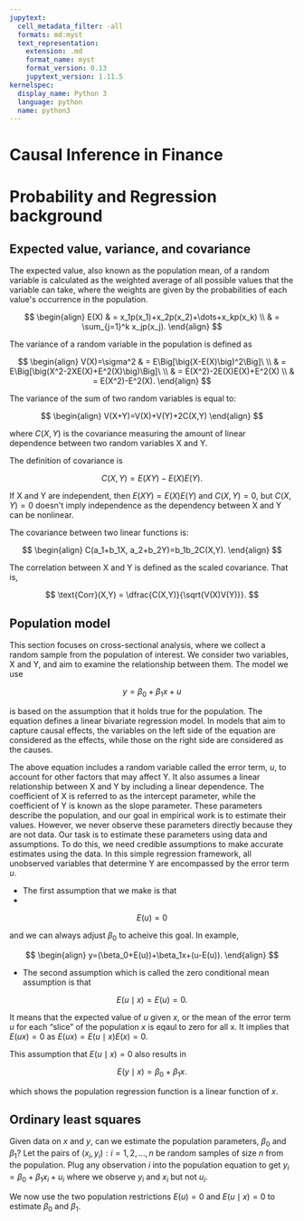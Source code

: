 ```yaml
---
jupytext:
  cell_metadata_filter: -all
  formats: md:myst
  text_representation:
    extension: .md
    format_name: myst
    format_version: 0.13
    jupytext_version: 1.11.5
kernelspec:
  display_name: Python 3
  language: python
  name: python3
---
```


# Causal Inference in Finance

# Probability and Regression background

## Expected value, variance, and covariance
The expected value, also known as the population mean, of a random variable is calculated as the weighted average of all possible values that the variable can take, where the weights are given by the probabilities of each value's occurrence in the population.

$$
\begin{align}
  E(X) & = x_1p(x_1)+x_2p(x_2)+\dots+x_kp(x_k) \\
  & = \sum_{j=1}^k x_jp(x_j).             
\end{align}
$$

The variance of a random variable in the population is defined as

$$
\begin{align}
   V(X)=\sigma^2 & = E\Big[\big(X-E(X)\big)^2\Big]\  \\
& = E\Big[\big(X^2-2XE(X)+E^2(X)\big)\Big]\  \\
& = E(X^2)-2E(X)E(X)+E^2(X) \\
& = E(X^2)-E^2(X).
\end{align}
$$

The variance of the sum of two random variables is equal to:

$$
\begin{align}
   V(X+Y)=V(X)+V(Y)+2C(X,Y)
\end{align}
$$

where $C(X,Y)$ is the covariance measuring the amount of linear dependence between two random variables X and Y.

The definition of covariance is 

$$
C(X,Y) = E(XY) - E(X)E(Y).
$$

If X and Y are independent, then $E(XY) = E(X)E(Y)$ and $C(X,Y)=0$, but $C(X,Y)=0$ doesn't imply independence as the dependency between X and Y can be nonlinear.

The covariance between two linear functions is:

$$
\begin{align}
   C(a_1+b_1X, a_2+b_2Y)=b_1b_2C(X,Y).
\end{align}
$$

The correlation between X and Y is defined as the scaled covariance. That is,

$$
\text{Corr}(X,Y) = \dfrac{C(X,Y)}{\sqrt{V(X)V(Y)}}.
$$

## Population model
This section focuses on cross-sectional analysis, where we collect a random sample from the population of interest. We consider two variables, X and Y, and aim to examine the relationship between them. The model we use 

$$
y=\beta_0+\beta_1x+u
$$

is based on the assumption that it holds true for the population. The equation defines a linear bivariate regression model. In models that aim to capture causal effects, the variables on the left side of the equation are considered as the effects, while those on the right side are considered as the causes.

The above equation includes a random variable called the error term, $u$, to account for other factors that may affect Y. It also assumes a linear relationship between X and Y by including a linear dependence. The coefficient of X is referred to as the intercept parameter, while the coefficient of Y is known as the slope parameter. These parameters describe the population, and our goal in empirical work is to estimate their values. However, we never observe these parameters directly because they are not data. Our task is to estimate these parameters using data and assumptions. To do this, we need credible assumptions to make accurate estimates using the data. In this simple regression framework, all unobserved variables that determine Y are encompassed by the error term $u$.

* The first assumption that we make is that 
* 
$$
E(u)=0
$$

and we can always adjust $\beta_0$ to acheive this goal. In example, 

$$
\begin{align}
   y=(\beta_0+E(u))+\beta_1x+(u-E(u)).
\end{align}
$$

* The second assumption which is called the zero conditional mean assumption is that 

$$
E(u\mid x)=E(u) =0.
$$

It means that the expected value of $u$ given $x$, or the mean of the error term $u$ for each “slice” of the population $x$ is eqaul to zero for all x. It implies that $E(ux)=0$ as $E(ux)=E(u\mid x)E(x)=0$.

This assumption that $E(u\mid x)=0$ also results in

$$
E(y\mid x)=\beta_0+\beta_1x.
$$

which shows the population regression function is a linear function of $x$.

## Ordinary least squares
Given data on $x$ and $y$, can we estimate the population parameters, $\beta_0$ and $\beta_1$? Let the pairs of ${(x_i,y_i): i=1,2,\dots,n}$ be random samples of size $n$ from the population. Plug any observation $i$ into the population equation to get $y_i=\beta_0+\beta_1x_i+u_i$ where we observe $y_i$ and $x_i$ but not $u_i$.

We now use the two population restrictions $E(u)=0$ and $E(u\mid x)=0$ to estimate $\beta_0$ and $\beta_1$.

